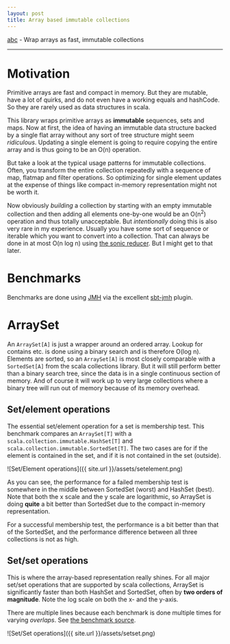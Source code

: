 ```yaml
---
layout: post
title: Array based immutable collections
---
```


[abc](https://github.com/rklaehn/abc) - Wrap arrays as fast, immutable collections

-----

# Motivation

Primitive arrays are fast and compact in memory. But they are mutable, have a lot of quirks, and do not even have a working equals and hashCode. So they are rarely used as data structures in scala.

This library wraps primitive arrays as **immutable** sequences, sets and maps. Now at first, the idea of having an immutable data structure backed by a single flat array without any sort of tree structure might seem *ridiculous*. Updating a single element is going to require copying the entire array and is thus going to be an O(n) operation.

But take a look at the typical usage patterns for immutable collections. Often, you transform the entire collection repeatedly with a sequence of map, flatmap and filter operations. So optimizing for single element updates at the expense of things like compact in-memory representation might not be worth it.

Now obviously *building* a collection by starting with an empty immutable collection and then adding all elements one-by-one would be an O(n<sup>2</sup>) operation and thus totally unacceptable. But *intentionally* doing this is also very rare in my experience. Usually you have some sort of sequence or iterable which you want to convert into a collection. That can always be done in at most O(n log n) using [the sonic reducer](https://github.com/rklaehn/sonicreducer). But I might get to that later.

# Benchmarks

Benchmarks are done using [JMH](http://openjdk.java.net/projects/code-tools/jmh/) via the excellent [sbt-jmh](https://github.com/ktoso/sbt-jmh) plugin.

# ArraySet

An `ArraySet[A]` is just a wrapper around an ordered array. Lookup for contains etc. is done using a binary search and is therefore O(log n). Elements are sorted, so an `ArraySet[A]` is most closely comparable with a `SortedSet[A]` from the scala collections library. But it will still perform better than a binary search tree, since the data is in a single continuous section of memory. And of course it will work up to very large collections where a binary tree will run out of memory because of its memory overhead.

## Set/element operations

The essential set/element operation for a set is membership test. This benchmark compares an `ArraySet[T]` with a `scala.collection.immutable.HashSet[T]` and `scala.collection.immutable.SortedSet[T]`. The two cases are for if the element is contained in the set, and if it is not contained in the set (outside).

![Set/Element operations]({{ site.url }}/assets/setelement.png)

As you can see, the performance for a failed membership test is somewhere in the middle between SortedSet (worst) and HashSet (best). Note that both the x scale and the y scale are logarithmic, so ArraySet is doing **quite** a bit better than SortedSet due to the compact in-memory representation.

For a successful membership test, the performance is a bit better than that of the SortedSet, and the performance difference between all three collections is not as high.

## Set/set operations

This is where the array-based representation really shines. For all major set/set operations that are supported by scala collections, ArraySet is significantly faster than both HashSet and SortedSet, often by **two orders of magnitude**. Note the log scale on both the x- and the y-axis.

There are multiple lines because each benchmark is done multiple times for varying *overlaps*. See [the benchmark source](https://github.com/rklaehn/abc/blob/4eef7940c80da84b4c212b1e1dc2aff624c34930/jmhBenchmarks/src/main/scala/com/rklaehn/abc/SetSetBench.scala).

![Set/Set operations]({{ site.url }}/assets/setset.png)
